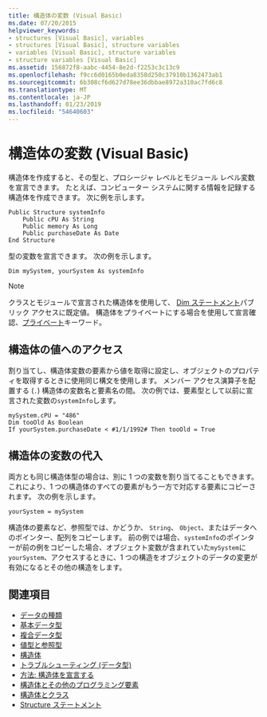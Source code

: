 ```yaml
---
title: 構造体の変数 (Visual Basic)
ms.date: 07/20/2015
helpviewer_keywords:
- structures [Visual Basic], variables
- structures [Visual Basic], structure variables
- variables [Visual Basic], structure variables
- structure variables [Visual Basic]
ms.assetid: 156872f8-aabc-4454-8e2d-f2253c3c13c9
ms.openlocfilehash: f9cc6d0165b0eda8358d250c37910b1362473ab1
ms.sourcegitcommit: 6b308cf6d627d78ee36dbbae8972a310ac7fd6c8
ms.translationtype: MT
ms.contentlocale: ja-JP
ms.lasthandoff: 01/23/2019
ms.locfileid: "54640603"
---
```

# <a name="structure-variables-visual-basic"></a>構造体の変数 (Visual Basic)
構造体を作成すると、その型と、プロシージャ レベルとモジュール レベル変数を宣言できます。 たとえば、コンピューター システムに関する情報を記録する構造体を作成できます。 次に例を示します。  
  
```  
Public Structure systemInfo  
    Public cPU As String  
    Public memory As Long  
    Public purchaseDate As Date  
End Structure  
```  
  
 型の変数を宣言できます。 次の例を示します。  
  
```  
Dim mySystem, yourSystem As systemInfo  
```  
  
> [!NOTE]
>  クラスとモジュールで宣言された構造体を使用して、 [Dim ステートメント](../../../../visual-basic/language-reference/statements/dim-statement.md)パブリック アクセスに既定値。 構造体をプライベートにする場合を使用して宣言確認、[プライベート](../../../../visual-basic/language-reference/modifiers/private.md)キーワード。  
  
## <a name="access-to-structure-values"></a>構造体の値へのアクセス  
 割り当てし、構造体変数の要素から値を取得に設定し、オブジェクトのプロパティを取得するときに使用同じ構文を使用します。 メンバー アクセス演算子を配置する (`.`) 構造体の変数名と要素名の間。 次の例では、要素型として以前に宣言された変数の`systemInfo`します。  
  
```  
mySystem.cPU = "486"  
Dim tooOld As Boolean  
If yourSystem.purchaseDate < #1/1/1992# Then tooOld = True  
```  
  
## <a name="assigning-structure-variables"></a>構造体の変数の代入  
 両方とも同じ構造体型の場合は、別に 1 つの変数を割り当てることもできます。 これにより、1 つの構造体のすべての要素がもう一方で対応する要素にコピーされます。 次の例を示します。  
  
```  
yourSystem = mySystem  
```  
  
 構造体の要素など、参照型では、かどうか、 `String`、 `Object`、またはデータへのポインター、配列をコピーします。 前の例では場合、`systemInfo`のポインターが前の例をコピーした場合、オブジェクト変数が含まれていた`mySystem`に`yourSystem`、アクセスするときに、1 つの構造をオブジェクトのデータの変更が有効になるとその他の構造をします。  
  
## <a name="see-also"></a>関連項目
- [データの種類](../../../../visual-basic/programming-guide/language-features/data-types/index.md)
- [基本データ型](../../../../visual-basic/programming-guide/language-features/data-types/elementary-data-types.md)
- [複合データ型](../../../../visual-basic/programming-guide/language-features/data-types/composite-data-types.md)
- [値型と参照型](../../../../visual-basic/programming-guide/language-features/data-types/value-types-and-reference-types.md)
- [構造体](../../../../visual-basic/programming-guide/language-features/data-types/structures.md)
- [トラブルシューティング (データ型)](../../../../visual-basic/programming-guide/language-features/data-types/troubleshooting-data-types.md)
- [方法: 構造体を宣言する](../../../../visual-basic/programming-guide/language-features/data-types/how-to-declare-a-structure.md)
- [構造体とその他のプログラミング要素](../../../../visual-basic/programming-guide/language-features/data-types/structures-and-other-programming-elements.md)
- [構造体とクラス](../../../../visual-basic/programming-guide/language-features/data-types/structures-and-classes.md)
- [Structure ステートメント](../../../../visual-basic/language-reference/statements/structure-statement.md)
